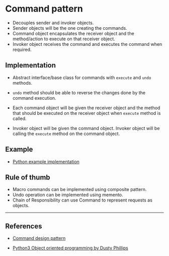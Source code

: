 # Command pattern

* Decouples sender and invoker objects.
* Sender objects will be the one creating the commands.
* Command object encapsulates the receiver object and the method/action to execute on that receiver object.
* Invoker object receives the command and executes the command when required.

## Implementation

* Abstract interface/base class for commands with `execute` and `undo` methods.
* `undo` method should be able to reverse the changes done by the command execution.

* Each command object will be given the receiver object and the method that should be executed on the receiver object when `execute` method is called.

* Invoker object will be given the command object. Invoker object will be calling the `execute` method on the command object.

## Example

* [Python example implementation](https://github.com/faif/python-patterns/blob/master/patterns/behavioral/command.py)

## Rule of thumb

* Macro commands can be implemented using composite pattern.
* Undo operation can be implemented using memento.
* Chain of Responsibility can use Command to represent requests as objects.

---

## References

* [Command design pattern](https://sourcemaking.com/design_patterns/command)

* [Python3 Object oriented programming by Dusty Phillips](https://www.amazon.in/dp/B005O9OFWQ/ref=dp-kindle-redirect?_encoding=UTF8&btkr=1)

